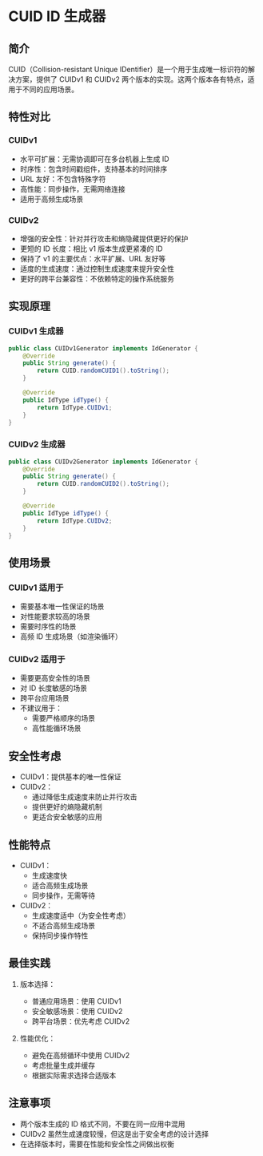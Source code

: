 # CUID ID 生成器

## 简介

CUID（Collision-resistant Unique IDentifier）是一个用于生成唯一标识符的解决方案，提供了 CUIDv1 和 CUIDv2 两个版本的实现。这两个版本各有特点，适用于不同的应用场景。

## 特性对比

### CUIDv1

- 水平可扩展：无需协调即可在多台机器上生成 ID
- 时序性：包含时间戳组件，支持基本的时间排序
- URL 友好：不包含特殊字符
- 高性能：同步操作，无需网络连接
- 适用于高频生成场景

### CUIDv2

- 增强的安全性：针对并行攻击和熵隐藏提供更好的保护
- 更短的 ID 长度：相比 v1 版本生成更紧凑的 ID
- 保持了 v1 的主要优点：水平扩展、URL 友好等
- 适度的生成速度：通过控制生成速度来提升安全性
- 更好的跨平台兼容性：不依赖特定的操作系统服务

## 实现原理

### CUIDv1 生成器

```java
public class CUIDv1Generator implements IdGenerator {
    @Override
    public String generate() {
        return CUID.randomCUID1().toString();
    }

    @Override
    public IdType idType() {
        return IdType.CUIDv1;
    }
}
```

### CUIDv2 生成器

```java
public class CUIDv2Generator implements IdGenerator {
    @Override
    public String generate() {
        return CUID.randomCUID2().toString();
    }

    @Override
    public IdType idType() {
        return IdType.CUIDv2;
    }
}
```

## 使用场景

### CUIDv1 适用于

- 需要基本唯一性保证的场景
- 对性能要求较高的场景
- 需要时序性的场景
- 高频 ID 生成场景（如渲染循环）

### CUIDv2 适用于

- 需要更高安全性的场景
- 对 ID 长度敏感的场景
- 跨平台应用场景
- 不建议用于：
  - 需要严格顺序的场景
  - 高性能循环场景

## 安全性考虑

- CUIDv1：提供基本的唯一性保证
- CUIDv2：
  - 通过降低生成速度来防止并行攻击
  - 提供更好的熵隐藏机制
  - 更适合安全敏感的应用

## 性能特点

- CUIDv1：
  - 生成速度快
  - 适合高频生成场景
  - 同步操作，无需等待
- CUIDv2：
  - 生成速度适中（为安全性考虑）
  - 不适合高频生成场景
  - 保持同步操作特性

## 最佳实践

1. 版本选择：

   - 普通应用场景：使用 CUIDv1
   - 安全敏感场景：使用 CUIDv2
   - 跨平台场景：优先考虑 CUIDv2

2. 性能优化：
   - 避免在高频循环中使用 CUIDv2
   - 考虑批量生成并缓存
   - 根据实际需求选择合适版本

## 注意事项

- 两个版本生成的 ID 格式不同，不要在同一应用中混用
- CUIDv2 虽然生成速度较慢，但这是出于安全考虑的设计选择
- 在选择版本时，需要在性能和安全性之间做出权衡
